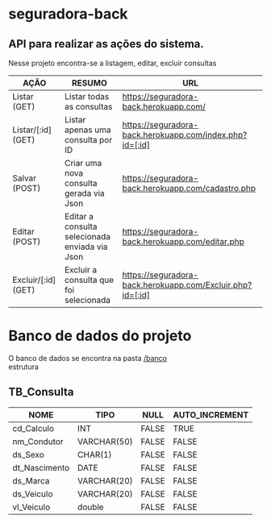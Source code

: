 # seguradora-back
## API para realizar as ações do sistema.
Nesse projeto encontra-se a listagem, editar, excluir consultas

| AÇÃO | RESUMO | URL |  
|----------|----------|----------|  
| Listar (GET) | Listar todas as consultas | https://seguradora-back.herokuapp.com/ |  
| Listar/[:id] (GET) |Listar apenas uma consulta por ID | https://seguradora-back.herokuapp.com/index.php?id=[:id] |  
| Salvar (POST) | Criar uma nova consulta gerada via Json |  https://seguradora-back.herokuapp.com/cadastro.php |  
| Editar (POST) | Editar a consulta selecionada enviada via Json | https://seguradora-back.herokuapp.com/editar.php |  
| Excluir/[:id] (GET) | Excluir a consulta que foi selecionada | https://seguradora-back.herokuapp.com/Excluir.php?id=[:id]|  

# Banco de dados do projeto
O banco de dados se encontra na pasta [/banco](https://github.com/GabrCoimbra/seguradora-back/blob/master/banco/tb_calculo.sql)  
estrutura  
## TB_Consulta  

|NOME | TIPO | NULL| AUTO_INCREMENT|
|----------|----------|----------|----------|  
|cd_Calculo | INT | FALSE | TRUE |
|nm_Condutor| VARCHAR(50)| FALSE | FALSE |
|ds_Sexo | CHAR(1)| FALSE | FALSE |
|dt_Nascimento| DATE | FALSE | FALSE |
|ds_Marca| VARCHAR(20)| FALSE | FALSE |
|ds_Veiculo| VARCHAR(20)| FALSE | FALSE |
|vl_Veiculo| double| FALSE | FALSE |
